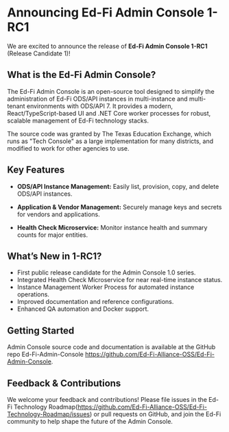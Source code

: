 # Announcing Ed-Fi Admin Console 1-RC1

We are excited to announce the release of **Ed-Fi Admin Console 1-RC1** (Release Candidate 1)!

## What is the Ed-Fi Admin Console?

The Ed-Fi Admin Console is an open-source tool designed to simplify the administration of Ed-Fi ODS/API instances in  multi-instance and multi-tenant  environments with ODS/API 7. It provides a modern, React/TypeScript-based UI and .NET Core worker processes for robust, scalable management of Ed-Fi technology stacks.

The source code was granted by The Texas Education Exchange, which runs as "Tech Console" as a large implementation for many districts, and modified to work for other agencies to use.

## Key Features

* **ODS/API Instance Management:** Easily list, provision, copy, and delete ODS/API instances.

* **Application & Vendor Management:** Securely manage keys and secrets for vendors and applications.

* **Health Check Microservice:** Monitor instance health and summary counts for major entities.

## What’s New in 1-RC1?

* First public release candidate for the Admin Console 1.0 series.
* Integrated Health Check Microservice for near real-time instance status.
* Instance Management Worker Process for automated instance operations.
* Improved documentation and reference configurations.
* Enhanced QA automation and Docker support.

## Getting Started

Admin Console source code and documentation is available at the GitHub repo Ed-Fi-Admin-Console <https://github.com/Ed-Fi-Alliance-OSS/Ed-Fi-Admin-Console>.

## Feedback & Contributions

We welcome your feedback and contributions! Please file issues in the Ed-Fi Technology Roadmap(<https://github.com/Ed-Fi-Alliance-OSS/Ed-Fi-Technology-Roadmap/issues>) or pull requests on GitHub, and join the Ed-Fi community to help shape the future of the Admin Console.
